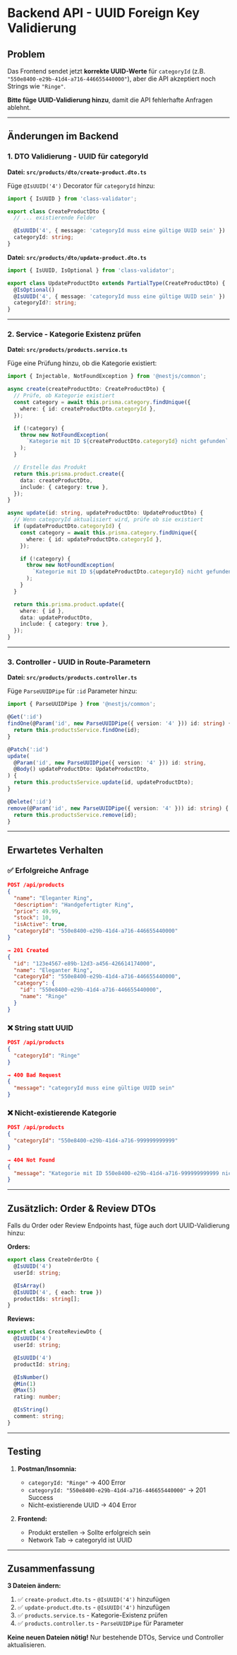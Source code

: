 # Backend API - UUID Foreign Key Validierung

## Problem
Das Frontend sendet jetzt **korrekte UUID-Werte** für `categoryId` (z.B. `"550e8400-e29b-41d4-a716-446655440000"`), aber die API akzeptiert noch Strings wie `"Ringe"`.

**Bitte füge UUID-Validierung hinzu**, damit die API fehlerhafte Anfragen ablehnt.

---

## Änderungen im Backend

### 1. DTO Validierung - UUID für categoryId

**Datei: `src/products/dto/create-product.dto.ts`**

Füge `@IsUUID('4')` Decorator für `categoryId` hinzu:

```typescript
import { IsUUID } from 'class-validator';

export class CreateProductDto {
  // ... existierende Felder

  @IsUUID('4', { message: 'categoryId muss eine gültige UUID sein' })
  categoryId: string;
}
```

**Datei: `src/products/dto/update-product.dto.ts`**

```typescript
import { IsUUID, IsOptional } from 'class-validator';

export class UpdateProductDto extends PartialType(CreateProductDto) {
  @IsOptional()
  @IsUUID('4', { message: 'categoryId muss eine gültige UUID sein' })
  categoryId?: string;
}
```

---

### 2. Service - Kategorie Existenz prüfen

**Datei: `src/products/products.service.ts`**

Füge eine Prüfung hinzu, ob die Kategorie existiert:

```typescript
import { Injectable, NotFoundException } from '@nestjs/common';

async create(createProductDto: CreateProductDto) {
  // Prüfe, ob Kategorie existiert
  const category = await this.prisma.category.findUnique({
    where: { id: createProductDto.categoryId },
  });

  if (!category) {
    throw new NotFoundException(
      `Kategorie mit ID ${createProductDto.categoryId} nicht gefunden`
    );
  }

  // Erstelle das Produkt
  return this.prisma.product.create({
    data: createProductDto,
    include: { category: true },
  });
}

async update(id: string, updateProductDto: UpdateProductDto) {
  // Wenn categoryId aktualisiert wird, prüfe ob sie existiert
  if (updateProductDto.categoryId) {
    const category = await this.prisma.category.findUnique({
      where: { id: updateProductDto.categoryId },
    });

    if (!category) {
      throw new NotFoundException(
        `Kategorie mit ID ${updateProductDto.categoryId} nicht gefunden`
      );
    }
  }

  return this.prisma.product.update({
    where: { id },
    data: updateProductDto,
    include: { category: true },
  });
}
```

---

### 3. Controller - UUID in Route-Parametern

**Datei: `src/products/products.controller.ts`**

Füge `ParseUUIDPipe` für `:id` Parameter hinzu:

```typescript
import { ParseUUIDPipe } from '@nestjs/common';

@Get(':id')
findOne(@Param('id', new ParseUUIDPipe({ version: '4' })) id: string) {
  return this.productsService.findOne(id);
}

@Patch(':id')
update(
  @Param('id', new ParseUUIDPipe({ version: '4' })) id: string,
  @Body() updateProductDto: UpdateProductDto,
) {
  return this.productsService.update(id, updateProductDto);
}

@Delete(':id')
remove(@Param('id', new ParseUUIDPipe({ version: '4' })) id: string) {
  return this.productsService.remove(id);
}
```

---

## Erwartetes Verhalten

### ✅ Erfolgreiche Anfrage
```json
POST /api/products
{
  "name": "Eleganter Ring",
  "description": "Handgefertigter Ring",
  "price": 49.99,
  "stock": 10,
  "isActive": true,
  "categoryId": "550e8400-e29b-41d4-a716-446655440000"
}

→ 201 Created
{
  "id": "123e4567-e89b-12d3-a456-426614174000",
  "name": "Eleganter Ring",
  "categoryId": "550e8400-e29b-41d4-a716-446655440000",
  "category": {
    "id": "550e8400-e29b-41d4-a716-446655440000",
    "name": "Ringe"
  }
}
```

### ❌ String statt UUID
```json
POST /api/products
{
  "categoryId": "Ringe"
}

→ 400 Bad Request
{
  "message": "categoryId muss eine gültige UUID sein"
}
```

### ❌ Nicht-existierende Kategorie
```json
POST /api/products
{
  "categoryId": "550e8400-e29b-41d4-a716-999999999999"
}

→ 404 Not Found
{
  "message": "Kategorie mit ID 550e8400-e29b-41d4-a716-999999999999 nicht gefunden"
}
```

---

## Zusätzlich: Order & Review DTOs

Falls du Order oder Review Endpoints hast, füge auch dort UUID-Validierung hinzu:

**Orders:**
```typescript
export class CreateOrderDto {
  @IsUUID('4')
  userId: string;

  @IsArray()
  @IsUUID('4', { each: true })
  productIds: string[];
}
```

**Reviews:**
```typescript
export class CreateReviewDto {
  @IsUUID('4')
  userId: string;

  @IsUUID('4')
  productId: string;

  @IsNumber()
  @Min(1)
  @Max(5)
  rating: number;

  @IsString()
  comment: string;
}
```

---

## Testing

1. **Postman/Insomnia:**
   - `categoryId: "Ringe"` → 400 Error
   - `categoryId: "550e8400-e29b-41d4-a716-446655440000"` → 201 Success
   - Nicht-existierende UUID → 404 Error

2. **Frontend:**
   - Produkt erstellen → Sollte erfolgreich sein
   - Network Tab → categoryId ist UUID

---

## Zusammenfassung

**3 Dateien ändern:**
1. ✅ `create-product.dto.ts` - `@IsUUID('4')` hinzufügen
2. ✅ `update-product.dto.ts` - `@IsUUID('4')` hinzufügen
3. ✅ `products.service.ts` - Kategorie-Existenz prüfen
4. ✅ `products.controller.ts` - `ParseUUIDPipe` für Parameter

**Keine neuen Dateien nötig!** Nur bestehende DTOs, Service und Controller aktualisieren.
